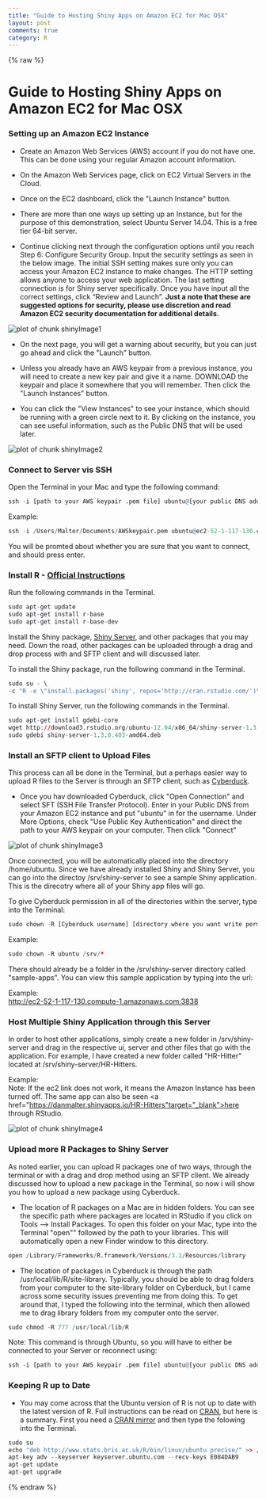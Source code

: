 ```yaml
---
title: "Guide to Hosting Shiny Apps on Amazon EC2 for Mac OSX"
layout: post
comments: true
category: R
---
```


{% raw %}

# Guide to Hosting Shiny Apps on Amazon EC2 for Mac OSX #

### Setting up an Amazon EC2 Instance ###

- Create an Amazon Web Services (AWS) account if you do not have one.  This can be done using your regular Amazon account information. 

- On the Amazon Web Services page, click on EC2 Virtual Servers in the Cloud. 

- Once on the EC2 dashboard, click the "Launch Instance" button.

- There are more than one ways up setting up an Instance, but for the purpose of this demonstration, select Ubuntu Server 14.04.  This is a free tier 64-bit server.

- Continue clicking next through the configuration options until you reach Step 6: Configure Security Group. 
Input the security settings as seen in the below image. The initial SSH setting makes sure only you can access your Amazon EC2 instance to make changes. 
The HTTP setting allows anyone to access your web application. 
The last setting connection is for Shiny server specifically. Once you have input all the correct settings, click “Review and Launch”. 
<b>Just a note that these are suggested options for security, please use discretion and read Amazon EC2 security documentation for additional details.</b>
  
![plot of chunk shinyImage1](/figure/shiny_server/shinyImage1.png) 

- On the next page, you will get a warning about security, but you can just go ahead and click the "Launch" button.

- Unless you already have an AWS keypair from a previous instance, you will need to create a new key pair and give it a name.  DOWNLOAD the keypair and place it somewhere that you will remember.  Then click the "Launch Instances" button.

- You can click the "View Instances" to see your instance, which should be running with a green circle next to it.  By clicking on the instance, you can see useful information, such as the Public DNS that will be used later.

![plot of chunk shinyImage2](/figure/shiny_server/shinyImage2.png) 


### Connect to Server vis SSH ###
Open the Terminal in your Mac and type the following command:

```r
ssh -i [path to your AWS keypair .pem file] ubuntu@[your public DNS address]
```

Example:

```r
ssh -i /Users/Malter/Documents/AWSkeypair.pem ubuntu@ec2-52-1-117-130.compute-1.amazonaws.com
```

You will be promted about whether you are sure that you want to connect, and should press enter.


### Install R - <a href="http://www.rstudio.com/products/shiny/download-server/" target="_blank">Official Instructions</a>  ###
Run the following commands in the Terminal.

```r
sudo apt-get update
sudo apt-get install r-base
sudo apt-get install r-base-dev
```

Install the Shiny package, <a href="http://www.rstudio.com/products/shiny/download-server/" target="_blank">Shiny Server</a>, and other packages that you may need.  Down the road, other packages can be uploaded through a drag and drop process with and SFTP client and will discussed later.

To install the Shiny package, run the following command in the Terminal.

```r
sudo su - \
-c "R -e \"install.packages('shiny', repos='http://cran.rstudio.com/')\""
```

To install Shiny Server, run the following commands in the Terminal.

```r
sudo apt-get install gdebi-core
wget http://download3.rstudio.org/ubuntu-12.04/x86_64/shiny-server-1.3.0.403-amd64.deb
sudo gdebi shiny-server-1.3.0.403-amd64.deb
```

### Install an SFTP client to Upload Files ###
This process can all be done in the Terminal, but a perhaps easier way to upload R files to the Server is through an SFTP client, such as <a href="http://download.cnet.com/Cyberduck/3000-2160_4-10246246.html" target="_blank">Cyberduck</a>.

- Once you hav downloaded Cyberduck, click "Open Connection" and select SFT (SSH File Transfer Protocol).  Enter in your Public DNS from your Amazon EC2 instance and put "ubuntu" in for the username.   Under More Options, check "Use Public Key Authentication" and direct the path to your AWS keypair on your computer.  Then click "Connect"

![plot of chunk shinyImage3](/figure/shiny_server/shinyImage3.png) 


Once connected, you will be automatically placed into the directory /home/ubuntu.  Since we have already installed Shiny and Shiny Server, you can go into the directoy /srv/shiny-server to see a sample Shiny application.  This is the direcotry where all of your Shiny app files will go. 

To give Cyberduck permission in all of the directories within the server, type into the Terminal:

```r
sudo chown -R [Cyberduck username] [directory where you want write permissions]
```

Example:

```r
sudo chown -R ubuntu /srv/*
```

There should already be a folder in the /srv/shiny-server directory called "sample-apps".  You can view this sample application by typing into the url:

[public DNS]:3838

Example:<br>
<a href="http://ec2-52-1-117-130.compute-1.amazonaws.com:3838" target="_blank">http://ec2-52-1-117-130.compute-1.amazonaws.com:3838</a><br>

### Host Multiple Shiny Application through this Server ###

In order to host other applications, simply create a new folder in /srv/shiny-server and drag in the respective ui, server and other files that go with the application.  For example, I have created a new folder called "HR-Hitter" located at /srv/shiny-server/HR-Hitters.

Example: <br>
<a href="http://ec2-52-1-117-130.compute-1.amazonaws.com:3838/HR-Hitters/" target="_blank"> </a>
Note: If the ec2 link does not work, it means the Amazon Instance has been turned off. The same app can also be seen <a href="https://danmalter.shinyapps.io/HR-Hitters"target="_blank">here</a> through RStudio.<br>

![plot of chunk shinyImage4](/figure/shiny_server/shinyImage4.png) 


### Upload more R Packages to Shiny Server ###

As noted earlier, you can upload R packages one of two ways, through the terminal or with a drag and drop method using an SFTP client.  We already discussed how to upload a new package in the Terminal, so now i will show you how to upload a new package using Cyberduck.

- The location of R packages on a Mac are in hidden folders.  You can see the specific path where packages are located in RStudio if you click on Tools --> Install Packages.  To open this folder on your Mac, type into the Terminal "open"" followed by the path to your libraries.  This will automatically open a new Finder window to this directory.

```r
open /Library/Frameworks/R.framework/Versions/3.1/Resources/library
```

- The location of packages in Cyberduck is through the path /usr/local/lib/R/site-library.  Typically, you should be able to drag folders from your computer to the site-library folder on Cyberduck, but I came across some security issues preventing me from doing this.  To get around that, I typed the following into the terminal, which then allowed me to drag library folders from my computer onto the server.

```r
sudo chmod -R 777 /usr/local/lib/R
```

Note: This command is through Ubuntu, so you will have to either be connected to your Server or reconnect using: 

```r
ssh -i [path to your AWS keypair .pem file] ubuntu@[your public DNS address]
```

### Keeping R up to Date ###

- You may come across that the Ubuntu version of R is not up to date with the latest version of R.  Full 
instructions can be read on <a href="http://cran.r-project.org/bin/linux/ubuntu/" target="_blank">CRAN</a>, 
but here is a summary.  First you need a <a href="http://cran.r-project.org/mirrors.html" target="_blank">CRAN mirror</a> and then type the folowing into the Terminal.

```r
sudo su
echo "deb http://www.stats.bris.ac.uk/R/bin/linux/ubuntu precise/" >> /etc/apt/sources.list
apt-key adv --keyserver keyserver.ubuntu.com --recv-keys E084DAB9
apt-get update
apt-get upgrade
```


{% endraw %}

<script>
  (function(i,s,o,g,r,a,m){i['GoogleAnalyticsObject']=r;i[r]=i[r]||function(){
  (i[r].q=i[r].q||[]).push(arguments)},i[r].l=1*new Date();a=s.createElement(o),
  m=s.getElementsByTagName(o)[0];a.async=1;a.src=g;m.parentNode.insertBefore(a,m)
  })(window,document,'script','//www.google-analytics.com/analytics.js','ga');

  ga('create', 'UA-57468410-2', 'auto');
  ga('send', 'pageview');

</script>
